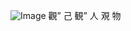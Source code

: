 ![Image](https://github.com/user-attachments/assets/1bb45dfd-06a1-47ec-986b-65b86d84de12)
觀”   己
観”   人
覌   物